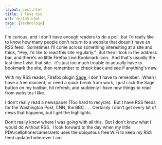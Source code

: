 ```yaml
---
layout: post.html
title: I love RSS
url: ch/145.html
tags: [Technology]
---
```

I'm curious, and I don't have enough readers to do a poll, but I'd really like to know how many people don't return to a website that doesn't have an RSS feed.  Sometimes I'll come across something interesting at a site and think, "Hey, I'd like to read this site regularly."  But then I look in the address bar, and there's no little Firefox Live Bookmark icon.  And that's usually the last time I visit that site.  It's just too much trouble to actually have to bookmark the site, then remember to check back and see if anything's new.

With my RSS reader, Firefox plugin [Sage](http://sage.mozdev.org/), I don't have to remember.  When I have a free moment, or need a quick break from work, I just click the Sage button on my toolbar, hit refresh, and suddenly I have new things to read from websites I like.

I don't really read a newspaper (Too hard to recycle).  But I have RSS feeds for the Washington Post, CNN, the BBC . . . Certainly I don't get every bit of news that happens, but I get the highlights.

Don't really know where I was going with all this.  But I don't know what I would do without RSS.  I look forward to the day when my little PDA/cellphone/camera/etc uses the ubiquitous free WiFi to keep my RSS feed updated wherever I am.
